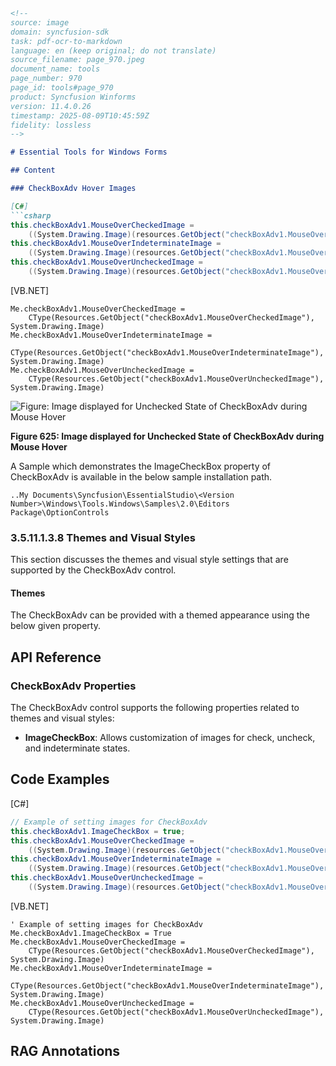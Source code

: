 ```markdown
<!--
source: image
domain: syncfusion-sdk
task: pdf-ocr-to-markdown
language: en (keep original; do not translate)
source_filename: page_970.jpeg
document_name: tools
page_number: 970
page_id: tools#page_970
product: Syncfusion Winforms
version: 11.4.0.26
timestamp: 2025-08-09T10:45:59Z
fidelity: lossless
-->

# Essential Tools for Windows Forms

## Content

### CheckBoxAdv Hover Images

[C#]
```csharp
this.checkBoxAdv1.MouseOverCheckedImage = 
    ((System.Drawing.Image)(resources.GetObject("checkBoxAdv1.MouseOverCheckedImage")));
this.checkBoxAdv1.MouseOverIndeterminateImage =
    ((System.Drawing.Image)(resources.GetObject("checkBoxAdv1.MouseOverIndeterminateImage")));
this.checkBoxAdv1.MouseOverUncheckedImage =
    ((System.Drawing.Image)(resources.GetObject("checkBoxAdv1.MouseOverUncheckedImage")));
```

[VB.NET]
```vb.net
Me.checkBoxAdv1.MouseOverCheckedImage = 
    CType(Resources.GetObject("checkBoxAdv1.MouseOverCheckedImage"), System.Drawing.Image)
Me.checkBoxAdv1.MouseOverIndeterminateImage =
    CType(Resources.GetObject("checkBoxAdv1.MouseOverIndeterminateImage"), System.Drawing.Image)
Me.checkBoxAdv1.MouseOverUncheckedImage =
    CType(Resources.GetObject("checkBoxAdv1.MouseOverUncheckedImage"), System.Drawing.Image)
```

![Figure: Image displayed for Unchecked State of CheckBoxAdv during Mouse Hover](./images/ferro确认.jpg)

**Figure 625: Image displayed for Unchecked State of CheckBoxAdv during Mouse Hover**

A Sample which demonstrates the ImageCheckBox property of CheckBoxAdv is available in the below sample installation path.

```
..My Documents\Syncfusion\EssentialStudio\<Version Number>\Windows\Tools.Windows\Samples\2.0\Editors Package\OptionControls
```

### 3.5.11.1.3.8 Themes and Visual Styles

This section discusses the themes and visual style settings that are supported by the CheckBoxAdv control.

#### Themes

The CheckBoxAdv can be provided with a themed appearance using the below given property.

## API Reference

### CheckBoxAdv Properties

The CheckBoxAdv control supports the following properties related to themes and visual styles:
- **ImageCheckBox**: Allows customization of images for check, uncheck, and indeterminate states.

## Code Examples

[C#]
```csharp
// Example of setting images for CheckBoxAdv
this.checkBoxAdv1.ImageCheckBox = true;
this.checkBoxAdv1.MouseOverCheckedImage = 
    ((System.Drawing.Image)(resources.GetObject("checkBoxAdv1.MouseOverCheckedImage")));
this.checkBoxAdv1.MouseOverIndeterminateImage =
    ((System.Drawing.Image)(resources.GetObject("checkBoxAdv1.MouseOverIndeterminateImage")));
this.checkBoxAdv1.MouseOverUncheckedImage =
    ((System.Drawing.Image)(resources.GetObject("checkBoxAdv1.MouseOverUncheckedImage")));
```

[VB.NET]
```vb.net
' Example of setting images for CheckBoxAdv
Me.checkBoxAdv1.ImageCheckBox = True
Me.checkBoxAdv1.MouseOverCheckedImage = 
    CType(Resources.GetObject("checkBoxAdv1.MouseOverCheckedImage"), System.Drawing.Image)
Me.checkBoxAdv1.MouseOverIndeterminateImage =
    CType(Resources.GetObject("checkBoxAdv1.MouseOverIndeterminateImage"), System.Drawing.Image)
Me.checkBoxAdv1.MouseOverUncheckedImage =
    CType(Resources.GetObject("checkBoxAdv1.MouseOverUncheckedImage"), System.Drawing.Image)
```

## RAG Annotations

<!-- tags: [WinForms, CheckBoxAdv, Themes, Visual Styles, ImageCheckBox] keywords: [CheckBoxAdv, ImageCheckBox, Themes, Visual Styles, MouseOverCheckedImage, MouseOverIndeterminateImage, MouseOverUncheckedImage, ImageCheckBox property] -->
```